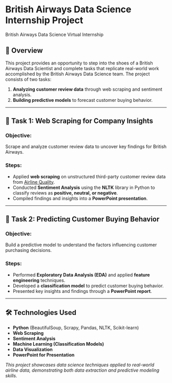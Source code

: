 # British Airways Data Science Internship Project
British Airways Data Science Virtual Internship

## 🛫 Overview  
This project provides an opportunity to step into the shoes of a British Airways Data Scientist and complete tasks that replicate real-world work accomplished by the British Airways Data Science team. The project consists of two tasks:  

1. **Analyzing customer review data** through web scraping and sentiment analysis.  
2. **Building predictive models** to forecast customer buying behavior.  

---  

## 📌 Task 1: Web Scraping for Company Insights  
### Objective:  
Scrape and analyze customer review data to uncover key findings for British Airways.  

### Steps:  
- Applied **web scraping** on unstructured third-party customer review data from [Airline Quality](https://www.airlinequality.com/airline-reviews/british-airways).  
- Conducted **Sentiment Analysis** using the **NLTK** library in Python to classify reviews as **positive, neutral, or negative**.  
- Compiled findings and insights into a **PowerPoint presentation**.  

---  

## 📌 Task 2: Predicting Customer Buying Behavior  
### Objective:  
Build a predictive model to understand the factors influencing customer purchasing decisions.  

### Steps:  
- Performed **Exploratory Data Analysis (EDA)** and applied **feature engineering** techniques.  
- Developed a **classification model** to predict customer buying behavior.  
- Presented key insights and findings through a **PowerPoint report**.  

---  

## 🛠️ Technologies Used  
- **Python** (BeautifulSoup, Scrapy, Pandas, NLTK, Scikit-learn)  
- **Web Scraping**  
- **Sentiment Analysis**  
- **Machine Learning (Classification Models)**  
- **Data Visualization**  
- **PowerPoint for Presentation**  

 *This project showcases data science techniques applied to real-world airline data, demonstrating both data extraction and predictive modeling skills.*  
